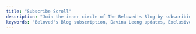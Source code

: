 ```yaml
---
title: "Subscribe Scroll"
description: "Join the inner circle of The Beloved's Blog by subscribing today. Dive into a world of exclusive content, insights, and updates curated by Davina Leong. Your journey begins with a subscription form, offering a gateway to a community where knowledge blossoms. Don't worry; the path is yours to tread, and should you choose, unsubscribe with ease."
keywords: "Beloved's Blog subscription, Davina Leong updates, Exclusive content access, Subscribe for insights, Inner circle community, Subscription form benefits, Unsubscribe option, Curated blog updates, Join The Beloved, Personalized content delivery"
---
```


